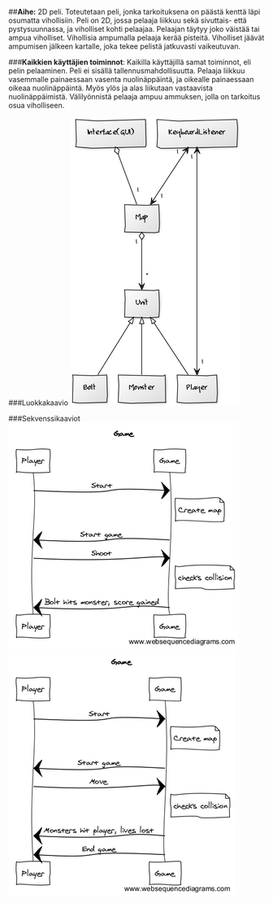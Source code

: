 ##**Aihe:**
2D peli. Toteutetaan peli, jonka tarkoituksena on päästä kenttä läpi osumatta vihollisiin. Peli on 2D, jossa pelaaja liikkuu sekä sivuttais- että pystysuunnassa, ja viholliset kohti pelaajaa. Pelaajan täytyy joko väistää tai ampua viholliset. Vihollisia ampumalla pelaaja kerää pisteitä. Viholliset jäävät ampumisen jälkeen kartalle, joka tekee pelistä jatkuvasti vaikeutuvan.

###**Kaikkien käyttäjien toiminnot**:
Kaikilla käyttäjillä samat toiminnot, eli pelin pelaaminen. Peli ei sisällä tallennusmahdollisuutta. Pelaaja liikkuu vasemmalle painaessaan vasenta nuolinäppäintä, ja oikealle painaessaan oikeaa nuolinäppäintä. Myös ylös ja alas liikutaan vastaavista nuolinäppäimistä. Välilyönnistä pelaaja ampuu ammuksen, jolla on tarkoitus osua viholliseen. 

###Luokkakaavio
![Luokkakaavio](Luokkakaavio2.png)

###Sekvenssikaaviot
![Käyttötapauskaavio](KayttotapausPiste.png)
![Käyttötapauskaavio](KayttotapausLoppu.png)

